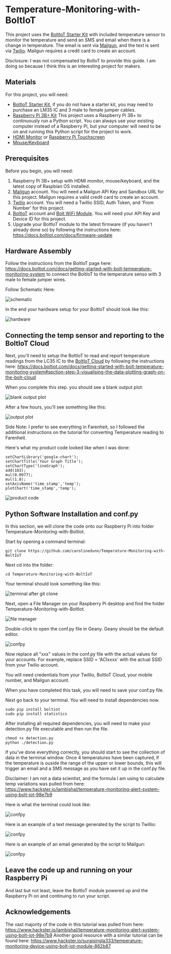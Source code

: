 # Temperature-Monitoring-with-BoltIoT

This project uses the [BoltIoT Starter Kit](https://www.boltiot.com/) with included temperature sensor to monitor the temperature and send an SMS and email when there is a change in temperature. The email is sent via [Mailgun](https://www.mailgun.com/), and the text is sent via [Twilio](https://www.twilio.com/). Mailgun requires a credit card to create an account.

Disclosure: I was not compensated by BolIoT to provide this guide. I am doing so because I think this is an interesting project for makers.

## Materials

For this project, you will need:
- [BoltIoT Starter Kit](https://amzn.to/2ZXAb78), if you do not have a starter kit, you may need to purchase an LM35 IC and 3 male to female jumper cables.
- [Raspberry Pi 3B+ Kit](https://amzn.to/2xmFWiu) This project uses a Raspberry Pi 3B+ to continuously run a Python script. You can always use your existing computer instead of a Raspberry Pi, but your computer will need to be on and running this Python script for the project to work.
- [HDMI Monitor](https://amzn.to/2RH15gw)
or [Raspberry Pi Touchscreen](https://amzn.to/2ZScux4)
- [Mouse/Keyboard](https://amzn.to/2FHZvGK)

## Prerequisites

Before you begin, you will need:
1. Raspberry Pi 3B+ setup with HDMI monitor, mouse/keyboard, and the latest copy of Raspbian OS installed.
2. [Mailgun](https://www.mailgun.com/) account. You will need a Mailgun API Key and Sandbox URL for this project. Mailgun requires a valid credit card to create an account.
3. [Twilio](https://www.twilio.com/) account. You will need a Twillio SSID, Auth Token, and 'From Number' for this project.
4. [BoltIoT](https://www.boltiot.com/) account and [Bolt WiFi Module](https://docs.boltiot.com/docs/setting-up-the-bolt-wifi-module). You will need your API Key and Device ID for this project.
5. Upgrade your BoltIoT module to the latest firmware (if you haven't already done so) by following the instructions here: https://docs.boltiot.com/docs/firmware-update
 
## Hardware Assembly
Follow the instructions from the BoltIoT page here: https://docs.boltiot.com/docs/getting-started-with-bolt-temperature-monitoring-system to connect the BoltIoT to the temperature senso with 3 male to female jumper wires.

Follow Schematic Here:

![schematic](https://files.readme.io/bc01f10-3.jpeg)

In the end your hardware setup for your BoltIoT should look like this:

![hardware](https://files.readme.io/bc4efe5-10.jpg)

## Connecting the temp sensor and reporting to the BoltIoT Cloud

Next, you'll need to setup the BoltIoT to read and report temperature readings from the LC35 IC to the [BoltIoT Cloud](https://cloud.boltiot.com) by following the instructions here: https://docs.boltiot.com/docs/getting-started-with-bolt-temperature-monitoring-system#section-step-3-visualising-the-data-plotting-graph-on-the-bolt-cloud

When you complete this step. you should see a blank output plot:

![blank output plot](https://files.readme.io/ce38845-27.jpeg)

After a few hours, you'll see something like this:

![output plot](https://github.com/carolinedunn/Temperature-Monitoring-with-BoltIoT/blob/master/images4readme/graph.png)

Side Note: I prefer to see everything in Farenheit, so I followed the additional instructions on the tutorial for converting Temperature reading to Farenheit.

Here's what my product code looked like when I was done:
```
setChartLibrary('google-chart');
setChartTitle('Your Graph Title');
setChartType('lineGraph');
add(183);
mul(0.0977);
mul(1.8);
setAxisName('time_stamp','temp');
plotChart('time_stamp','temp');
```

![product code](https://github.com/carolinedunn/Temperature-Monitoring-with-BoltIoT/blob/master/images4readme/product-code.png)

## Python Software Installation and conf.py

In this section, we will clone the code onto our Raspberry Pi into folder Temperature-Monitoring-with-BoltIot.

Start by opening a command terminal:

```
git clone https://github.com/carolinedunn/Temperature-Monitoring-with-BoltIoT
```
Next cd into the folder:

```
cd Temperature-Monitoring-with-BoltIoT
```

Your terminal should look something like this:

![terminal after git clone](https://github.com/carolinedunn/Temperature-Monitoring-with-BoltIoT/blob/master/images4readme/terminalcd.png)

Next, open a File Manager on your Raspberry Pi desktop and find the folder Temperature-Monitoring-with-BoltIot.

![file manager](https://github.com/carolinedunn/Temperature-Monitoring-with-BoltIoT/blob/master/images4readme/conf-fm.png)

Double-click to open the conf.py file in Geany. Geany should be the default editor.

![confpy](https://github.com/carolinedunn/Temperature-Monitoring-with-BoltIoT/blob/master/images4readme/conf-screenshot.png)

Now replace all "xxx" values in the conf.py file with the actual values for your accounts.
For example, replace SSID = 'ACIxxxx' with the actual SSID from your Twilio account.

You will need credentials from your Twillio, BoltIoT Cloud, your mobile number, and Mailgun account.

When you have completed this task, you will need to save your conf.py file.

Next go back to your terminal. You will need to install dependencies now.


```
sudo pip install boltiot
sudo pip install statistics
```

After installing all required dependencies, you will need to make your detection.py file executable and then run the file.

```
chmod +x detection.py
python ./detection.py
```

If you've done everything correctly, you should start to see the collection of data in the terminal window.
Once 4 temperatures have been captured, if the temperature is ouside the range of the upper or lower bounds, this will trigger an email and a SMS message as you have set it up in the conf.py file.

Disclaimer: I am not a data scientist, and the formula I am using to calculate temp variations was pulled from here: https://www.hackster.io/iambishal/temperature-monitoring-alert-system-using-bolt-iot-98e7b9

Here is what the terminal could look like:

![confpy](https://github.com/carolinedunn/Temperature-Monitoring-with-BoltIoT/blob/master/images4readme/terminal1.jpg)

Here is an example of a text message generated by the script to Twillio:

![confpy](https://github.com/carolinedunn/Temperature-Monitoring-with-BoltIoT/blob/master/images4readme/sms-example.png)

Here is an example of an email generated by the script to Mailgun:

![confpy](https://github.com/carolinedunn/Temperature-Monitoring-with-BoltIoT/blob/master/images4readme/mailgun.png)


## Leave the code up and running on your Raspberry Pi

And last but not least, leave the BoltIoT module powered up and the Raspberry Pi on and continuing to run your script.


## Acknowledgements

The vast majority of the code in this tutorial was pulled from here: https://www.hackster.io/iambishal/temperature-monitoring-alert-system-using-bolt-iot-98e7b9
Another good resource with a similar tutorial can be found here: https://www.hackster.io/surajsingla333/temperature-monitoring-device-using-bolt-iot-module-862b87
